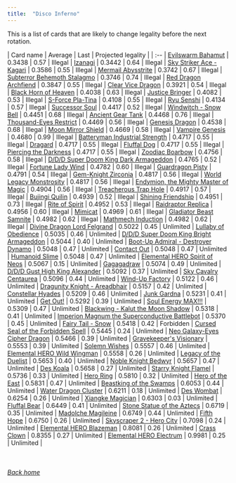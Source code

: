 ```yaml
---
title:  "Disco Inferno"
---
```


This is a list of cards that are likely to change legality before the next rotation.

| Card name | Average | Last | Projected legality |
| :-- |
[Evilswarm Bahamut](https://db.ygoprodeck.com/card/?search=Evilswarm%20Bahamut) | 0.3438 | 0.57 | Illegal |
[Izanagi](https://db.ygoprodeck.com/card/?search=Izanagi) | 0.3442 | 0.64 | Illegal |
[Sky Striker Ace - Kagari](https://db.ygoprodeck.com/card/?search=Sky%20Striker%20Ace%20-%20Kagari) | 0.3586 | 0.55 | Illegal |
[Mermail Abysstrite](https://db.ygoprodeck.com/card/?search=Mermail%20Abysstrite) | 0.3742 | 0.67 | Illegal |
[Subterror Behemoth Stalagmo](https://db.ygoprodeck.com/card/?search=Subterror%20Behemoth%20Stalagmo) | 0.3746 | 0.74 | Illegal |
[Red Dragon Archfiend](https://db.ygoprodeck.com/card/?search=Red%20Dragon%20Archfiend) | 0.3847 | 0.55 | Illegal |
[Clear Vice Dragon](https://db.ygoprodeck.com/card/?search=Clear%20Vice%20Dragon) | 0.3921 | 0.54 | Illegal |
[Black Horn of Heaven](https://db.ygoprodeck.com/card/?search=Black%20Horn%20of%20Heaven) | 0.4038 | 0.63 | Illegal |
[Justice Bringer](https://db.ygoprodeck.com/card/?search=Justice%20Bringer) | 0.4082 | 0.53 | Illegal |
[S-Force Pla-Tina](https://db.ygoprodeck.com/card/?search=S-Force%20Pla-Tina) | 0.4108 | 0.55 | Illegal |
[Ryu Senshi](https://db.ygoprodeck.com/card/?search=Ryu%20Senshi) | 0.4134 | 0.57 | Illegal |
[Successor Soul](https://db.ygoprodeck.com/card/?search=Successor%20Soul) | 0.4417 | 0.52 | Illegal |
[Windwitch - Snow Bell](https://db.ygoprodeck.com/card/?search=Windwitch%20-%20Snow%20Bell) | 0.4451 | 0.68 | Illegal |
[Ancient Gear Tank](https://db.ygoprodeck.com/card/?search=Ancient%20Gear%20Tank) | 0.4468 | 0.76 | Illegal |
[Thousand-Eyes Restrict](https://db.ygoprodeck.com/card/?search=Thousand-Eyes%20Restrict) | 0.4469 | 0.56 | Illegal |
[Genesis Dragon](https://db.ygoprodeck.com/card/?search=Genesis%20Dragon) | 0.4538 | 0.68 | Illegal |
[Moon Mirror Shield](https://db.ygoprodeck.com/card/?search=Moon%20Mirror%20Shield) | 0.4669 | 0.58 | Illegal |
[Vampire Genesis](https://db.ygoprodeck.com/card/?search=Vampire%20Genesis) | 0.4680 | 0.99 | Illegal |
[Batteryman Industrial Strength](https://db.ygoprodeck.com/card/?search=Batteryman%20Industrial%20Strength) | 0.4717 | 0.55 | Illegal |
[Dragard](https://db.ygoprodeck.com/card/?search=Dragard) | 0.4717 | 0.55 | Illegal |
[Fluffal Dog](https://db.ygoprodeck.com/card/?search=Fluffal%20Dog) | 0.4717 | 0.55 | Illegal |
[Piercing the Darkness](https://db.ygoprodeck.com/card/?search=Piercing%20the%20Darkness) | 0.4717 | 0.55 | Illegal |
[Zoodiac Boarbow](https://db.ygoprodeck.com/card/?search=Zoodiac%20Boarbow) | 0.4756 | 0.58 | Illegal |
[D/D/D Super Doom King Dark Armageddon](https://db.ygoprodeck.com/card/?search=D/D/D%20Super%20Doom%20King%20Dark%20Armageddon) | 0.4765 | 0.52 | Illegal |
[Fortune Lady Wind](https://db.ygoprodeck.com/card/?search=Fortune%20Lady%20Wind) | 0.4782 | 0.60 | Illegal |
[Guardragon Pisty](https://db.ygoprodeck.com/card/?search=Guardragon%20Pisty) | 0.4791 | 0.54 | Illegal |
[Gem-Knight Zirconia](https://db.ygoprodeck.com/card/?search=Gem-Knight%20Zirconia) | 0.4817 | 0.56 | Illegal |
[World Legacy Monstrosity](https://db.ygoprodeck.com/card/?search=World%20Legacy%20Monstrosity) | 0.4817 | 0.56 | Illegal |
[Endymion, the Mighty Master of Magic](https://db.ygoprodeck.com/card/?search=Endymion,%20the%20Mighty%20Master%20of%20Magic) | 0.4904 | 0.56 | Illegal |
[Treacherous Trap Hole](https://db.ygoprodeck.com/card/?search=Treacherous%20Trap%20Hole) | 0.4917 | 0.57 | Illegal |
[Bujingi Quilin](https://db.ygoprodeck.com/card/?search=Bujingi%20Quilin) | 0.4939 | 0.52 | Illegal |
[Shining Friendship](https://db.ygoprodeck.com/card/?search=Shining%20Friendship) | 0.4951 | 0.73 | Illegal |
[Rite of Spirit](https://db.ygoprodeck.com/card/?search=Rite%20of%20Spirit) | 0.4952 | 0.53 | Illegal |
[Raidraptor Replica](https://db.ygoprodeck.com/card/?search=Raidraptor%20Replica) | 0.4956 | 0.60 | Illegal |
[Mimicat](https://db.ygoprodeck.com/card/?search=Mimicat) | 0.4969 | 0.61 | Illegal |
[Gladiator Beast Samnite](https://db.ygoprodeck.com/card/?search=Gladiator%20Beast%20Samnite) | 0.4982 | 0.62 | Illegal |
[Mathmech Induction](https://db.ygoprodeck.com/card/?search=Mathmech%20Induction) | 0.4982 | 0.62 | Illegal |
[Divine Dragon Lord Felgrand](https://db.ygoprodeck.com/card/?search=Divine%20Dragon%20Lord%20Felgrand) | 0.5022 | 0.45 | Unlimited |
[Lullaby of Obedience](https://db.ygoprodeck.com/card/?search=Lullaby%20of%20Obedience) | 0.5035 | 0.46 | Unlimited |
[D/D/D Super Doom King Bright Armageddon](https://db.ygoprodeck.com/card/?search=D/D/D%20Super%20Doom%20King%20Bright%20Armageddon) | 0.5044 | 0.40 | Unlimited |
[Boot-Up Admiral - Destroyer Dynamo](https://db.ygoprodeck.com/card/?search=Boot-Up%20Admiral%20-%20Destroyer%20Dynamo) | 0.5048 | 0.47 | Unlimited |
[Contact Out](https://db.ygoprodeck.com/card/?search=Contact%20Out) | 0.5048 | 0.47 | Unlimited |
[Humanoid Slime](https://db.ygoprodeck.com/card/?search=Humanoid%20Slime) | 0.5048 | 0.47 | Unlimited |
[Elemental HERO Spirit of Neos](https://db.ygoprodeck.com/card/?search=Elemental%20HERO%20Spirit%20of%20Neos) | 0.5067 | 0.15 | Unlimited |
[Gagagadraw](https://db.ygoprodeck.com/card/?search=Gagagadraw) | 0.5074 | 0.49 | Unlimited |
[D/D/D Gust High King Alexander](https://db.ygoprodeck.com/card/?search=D/D/D%20Gust%20High%20King%20Alexander) | 0.5092 | 0.37 | Unlimited |
[Sky Cavalry Centaurea](https://db.ygoprodeck.com/card/?search=Sky%20Cavalry%20Centaurea) | 0.5096 | 0.44 | Unlimited |
[Wind-Up Factory](https://db.ygoprodeck.com/card/?search=Wind-Up%20Factory) | 0.5122 | 0.46 | Unlimited |
[Dragunity Knight - Areadbhair](https://db.ygoprodeck.com/card/?search=Dragunity%20Knight%20-%20Areadbhair) | 0.5157 | 0.42 | Unlimited |
[Constellar Hyades](https://db.ygoprodeck.com/card/?search=Constellar%20Hyades) | 0.5209 | 0.46 | Unlimited |
[Junk Gardna](https://db.ygoprodeck.com/card/?search=Junk%20Gardna) | 0.5231 | 0.41 | Unlimited |
[Get Out!](https://db.ygoprodeck.com/card/?search=Get%20Out!) | 0.5292 | 0.39 | Unlimited |
[Soul Energy MAX!!!](https://db.ygoprodeck.com/card/?search=Soul%20Energy%20MAX!!!) | 0.5309 | 0.47 | Unlimited |
[Blackwing - Kalut the Moon Shadow](https://db.ygoprodeck.com/card/?search=Blackwing%20-%20Kalut%20the%20Moon%20Shadow) | 0.5318 | 0.41 | Unlimited |
[Imperion Magnum the Superconductive Battlebot](https://db.ygoprodeck.com/card/?search=Imperion%20Magnum%20the%20Superconductive%20Battlebot) | 0.5370 | 0.45 | Unlimited |
[Fairy Tail - Snow](https://db.ygoprodeck.com/card/?search=Fairy%20Tail%20-%20Snow) | 0.5418 | 0.42 | Forbidden |
[Cursed Seal of the Forbidden Spell](https://db.ygoprodeck.com/card/?search=Cursed%20Seal%20of%20the%20Forbidden%20Spell) | 0.5445 | 0.24 | Unlimited |
[Neo Galaxy-Eyes Cipher Dragon](https://db.ygoprodeck.com/card/?search=Neo%20Galaxy-Eyes%20Cipher%20Dragon) | 0.5466 | 0.39 | Unlimited |
[Gravekeeper's Visionary](https://db.ygoprodeck.com/card/?search=Gravekeeper's%20Visionary) | 0.5553 | 0.39 | Unlimited |
[Solemn Wishes](https://db.ygoprodeck.com/card/?search=Solemn%20Wishes) | 0.5557 | 0.46 | Unlimited |
[Elemental HERO Wild Wingman](https://db.ygoprodeck.com/card/?search=Elemental%20HERO%20Wild%20Wingman) | 0.5558 | 0.26 | Unlimited |
[Legacy of the Duelist](https://db.ygoprodeck.com/card/?search=Legacy%20of%20the%20Duelist) | 0.5653 | 0.40 | Unlimited |
[Noble Knight Bedwyr](https://db.ygoprodeck.com/card/?search=Noble%20Knight%20Bedwyr) | 0.5657 | 0.47 | Unlimited |
[Des Koala](https://db.ygoprodeck.com/card/?search=Des%20Koala) | 0.5658 | 0.27 | Unlimited |
[Starry Knight Flamel](https://db.ygoprodeck.com/card/?search=Starry%20Knight%20Flamel) | 0.5736 | 0.33 | Unlimited |
[Hero Ring](https://db.ygoprodeck.com/card/?search=Hero%20Ring) | 0.5810 | 0.32 | Unlimited |
[Hero of the East](https://db.ygoprodeck.com/card/?search=Hero%20of%20the%20East) | 0.5831 | 0.47 | Unlimited |
[Beastking of the Swamps](https://db.ygoprodeck.com/card/?search=Beastking%20of%20the%20Swamps) | 0.6053 | 0.44 | Unlimited |
[Water Dragon Cluster](https://db.ygoprodeck.com/card/?search=Water%20Dragon%20Cluster) | 0.6211 | 0.18 | Unlimited |
[Des Wombat](https://db.ygoprodeck.com/card/?search=Des%20Wombat) | 0.6254 | 0.26 | Unlimited |
[Xiangke Magician](https://db.ygoprodeck.com/card/?search=Xiangke%20Magician) | 0.6303 | 0.03 | Unlimited |
[Fluffal Bear](https://db.ygoprodeck.com/card/?search=Fluffal%20Bear) | 0.6449 | 0.41 | Unlimited |
[Stone Statue of the Aztecs](https://db.ygoprodeck.com/card/?search=Stone%20Statue%20of%20the%20Aztecs) | 0.6719 | 0.35 | Unlimited |
[Madolche Magileine](https://db.ygoprodeck.com/card/?search=Madolche%20Magileine) | 0.6749 | 0.44 | Unlimited |
[Fifth Hope](https://db.ygoprodeck.com/card/?search=Fifth%20Hope) | 0.6750 | 0.26 | Unlimited |
[Skyscraper 2 - Hero City](https://db.ygoprodeck.com/card/?search=Skyscraper%202%20-%20Hero%20City) | 0.7098 | 0.24 | Unlimited |
[Elemental HERO Blazeman](https://db.ygoprodeck.com/card/?search=Elemental%20HERO%20Blazeman) | 0.8081 | 0.26 | Unlimited |
[Crass Clown](https://db.ygoprodeck.com/card/?search=Crass%20Clown) | 0.8355 | 0.27 | Unlimited |
[Elemental HERO Electrum](https://db.ygoprodeck.com/card/?search=Elemental%20HERO%20Electrum) | 0.9981 | 0.25 | Unlimited |

<br>

###### [Back home](index)